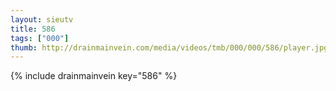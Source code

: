 ```yaml
--- 
layout: sieutv
title: 586
tags: ["000"]
thumb: http://drainmainvein.com/media/videos/tmb/000/000/586/player.jpg
---
```

{% include drainmainvein key="586" %} 

